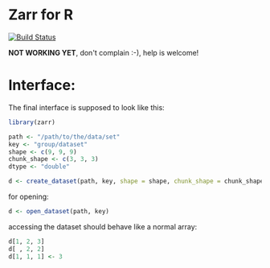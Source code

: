 # Zarr for R

[![Build Status](https://travis-ci.org/gdkrmr/zarr-R.svg?branch=master)](https://travis-ci.org/gdkrmr/zarr-R)


**NOT WORKING YET**, don't complain :-), help is welcome!


# Interface:

The final interface is supposed to look like this:

```R
library(zarr)

path <- "/path/to/the/data/set"
key <- "group/dataset"
shape <- c(9, 9, 9)
chunk_shape <- c(3, 3, 3)
dtype <- "double"

d <- create_dataset(path, key, shape = shape, chunk_shape = chunk_shape, dtype = dtype)
```

for opening:

```R
d <- open_dataset(path, key)
```

accessing the dataset should behave like a normal array:

```R
d[1, 2, 3]
d[ , 2, 2]
d[1, 1, 1] <- 3
```
